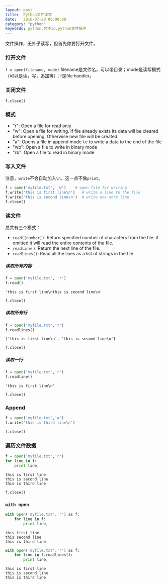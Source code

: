 ```yaml
---
layout: post
title:  Python文件读写
date:   2016-07-20 00:00:00
category: "python"
keywords: python,文件io,python文件操作
---
```



文件操作，无外乎读写，但首先你要打开文件。  

### 打开文件

`f = open(filename, mode)` filename是文件名，可以带目录；mode是读写模式（可以是读，写，追加等）；f是file handler。

### 关闭文件

`f.close()`

### 模式

- "r": Open a file for read only
- "w": Open a file for writing. If file already exists its data will be cleared before opening. Otherwise new file will be created
- "a": Opens a file in append mode i.e to write a data to the end of the file
- "wb": Open a file to write in binary mode
- "rb": Open a file to read in binary mode

### 写入文件

注意，`write`不会自动加入`\n`，这一点不像`print`。


```python
f = open('myfile.txt', 'w')    # open file for writing
f.write('this is first line\n')   # write a line to the file
f.write('this is second line\n')  # write one more line
f.close()
```

### 读文件

总共有三个模式：  

- `read([number])`: Return specified number of characters from the file. if omitted it will read the entire contents of the file.
- `readline()`: Return the next line of the file.
-  `readlines()`: Read all the lines as a list of strings in the file

##### 读取所有内容


```python
f = open('myfile.txt', 'r')
f.read()
```




    'this is first line\nthis is second line\n'




```python
f.close()
```

##### 读取所有行


```python
f = open('myfile.txt','r')
f.readlines()
```




    ['this is first line\n', 'this is second line\n']




```python
f.close()
```

##### 读取一行


```python
f = open('myfile.txt','r')
f.readline()
```




    'this is first line\n'




```python
f.close()
```

### Append


```python
f = open('myfile.txt','a')
f.write('this is third line\n')
```


```python
f.close()
```

### 遍历文件数据


```python
f = open('myfile.txt','r')
for line in f:
    print line,
```

    this is first line
    this is second line
    this is third line



```python
f.close()
```

### `with open`


```python
with open('myfile.txt','r') as f:
    for line in f:
        print line,
```

    this first line
    this second line
    this is third line



```python
with open('myfile.txt','r') as f:
    for line in f.readlines():
        print line,    
```

    this is first line
    this is second line
    this is third line



